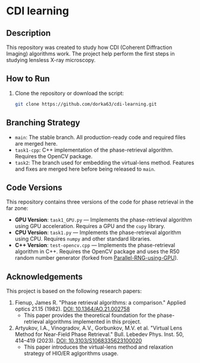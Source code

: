 # CDI learning

## Description
This repository was created to study how CDI (Coherent Diffraction Imaging) algorithms work. The project help perform the first steps in studying lensless X-ray microscopy.

## How to Run
1. Clone the repository or download the script:
   ```bash
   git clone https://github.com/dorka63/cdi-learning.git
   ```
## Branching Strategy
- `main`: The stable branch. All production-ready code and required files are merged here.
- `task1-cpp`: C++ implementation of the phase-retrieval algorithm. Requires the OpenCV package.
- `task2`: The branch used for embedding the virtual-lens method. Features and fixes are merged here before being released to `main`.

## Code Versions
This repository contains three versions of the code for phase retrieval in the far zone:
- **GPU Version**: `task1_GPU.py` — Implements the phase-retrieval algorithm using GPU acceleration. Requires a GPU and the `cupy` library.
- **CPU Version**: `task1.py` — Implements the phase-retrieval algorithm using CPU. Requires `numpy` and other standard libraries.
- **C++ Version**: `test-opencv.cpp` — Implements the phase-retrieval algorithm in C++. Requires the OpenCV package and uses the R50 random number generator (forked from [Parallel-RNG-using-GPU](https://github.com/AdroitAnandAI/Parallel-RNG-using-GPU)).
  
## Acknowledgements
This project is based on the following research papers:
1. Fienup, James R. "Phase retrieval algorithms: a comparison." Applied optics 21.15 (1982). [DOI: 10.1364/AO.21.002758](https://doi.org/10.1364/AO.21.002758)  
   - This paper provides the theoretical foundation for the phase-retrieval algorithms implemented in this project.
2. Artyukov, I.A., Vinogradov, A.V., Gorbunkov, M.V. et al. "Virtual Lens Method for Near-Field Phase Retrieval." Bull. Lebedev Phys. Inst. 50, 414–419 (2023). [DOI: 10.3103/S1068335623100020](https://doi.org/10.3103/S1068335623100020)  
   - This paper introduces the virtual-lens method and relaxation strategy of HIO/ER aglgorithms usage.
